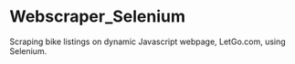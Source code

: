 # Webscraper_Selenium
Scraping bike listings on dynamic Javascript webpage, LetGo.com, using Selenium.
